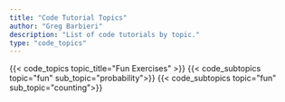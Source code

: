 ```yaml
---
title: "Code Tutorial Topics"
author: "Greg Barbieri"
description: "List of code tutorials by topic."
type: "code_topics"
---
```


<!-- Machine Learning -->
<!-- {{< code_topics topic_title="Machine Learning" >}}
{{< code_subtopics topic="machine_learning" sub_topic="basics" >}} -->

<!-- Python -->
<!-- {{< code_topics topic_title="Python">}}
{{< code_subtopics topic="python" sub_topic="data_analysis" >}} -->

<!-- Fun code -->
{{< code_topics topic_title="Fun Exercises" >}}
{{< code_subtopics topic="fun" sub_topic="probability">}}
{{< code_subtopics topic="fun" sub_topic="counting">}}
